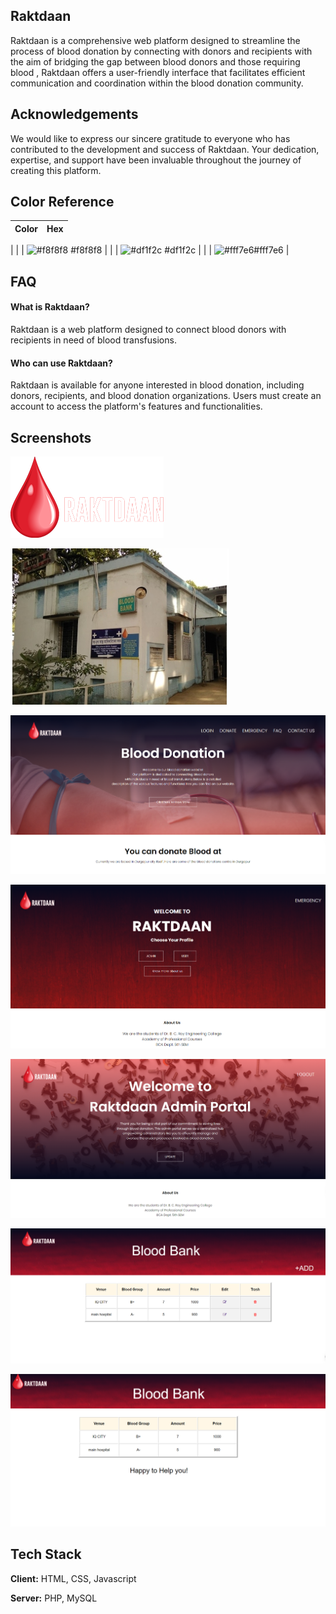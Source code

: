 
## Raktdaan

Raktdaan is a comprehensive web platform designed to streamline the process of blood donation by connecting with donors and recipients with the aim of bridging the gap between blood donors and those requiring blood , Raktdaan offers a user-friendly interface that facilitates efficient communication and coordination within the blood donation community.


## Acknowledgements
We would like to express our sincere gratitude to everyone who has contributed to the development and success of Raktdaan. Your dedication, expertise, and support have been invaluable throughout the journey of creating this platform.

## Color Reference

| Color             | Hex                                                                |
| ----------------- | ------------------------------------------------------------------ |
|
|  | ![#f8f8f8](https://via.placeholder.com/10/f8f8f8?text=+) #f8f8f8 |
|  | ![#df1f2c](https://via.placeholder.com/10/00b48a?text=+) #df1f2c |
|  | ![#fff7e6](https://via.placeholder.com/10/00b48a?text=+)#fff7e6 |


## FAQ

####  What is Raktdaan?

 Raktdaan is a web platform designed to connect blood donors with recipients in need of blood transfusions. 

#### Who can use Raktdaan?

Raktdaan is available for anyone interested in blood donation, including donors, recipients, and blood donation organizations. Users must create an account to access the platform's features and functionalities.



## Screenshots

![web Screenshot](https://github.com/pg-2002/Raktdaan-Connecting-Donors-with-Recipients/raw/master//images/logo.png)


![web Screenshot](https://github.com/pg-2002/Raktdaan-Connecting-Donors-with-Recipients/raw/master/images/Bidhannagar.jpeg)


![web Screenshot](https://github.com/pg-2002/Raktdaan-Connecting-Donors-with-Recipients/raw/master/images/login.png)

![web Screenshot](https://github.com/pg-2002/Raktdaan-Connecting-Donors-with-Recipients/raw/master/images/Screenshot%202024-03-16%20003327.png)

![web Screenshot](https://github.com/pg-2002/Raktdaan-Connecting-Donors-with-Recipients/raw/master/images/Screenshot%202024-03-16%20003511.png)

![web Screenshot](https://github.com/pg-2002/Raktdaan-Connecting-Donors-with-Recipients/raw/master/images/Screenshot%202024-03-16%20003556.png)

![web Screenshot](https://github.com/pg-2002/Raktdaan-Connecting-Donors-with-Recipients/raw/master/images/Screenshot%202024-03-16%20003648.png)

## Tech Stack

**Client:** HTML, CSS, Javascript

**Server:** PHP, MySQL

